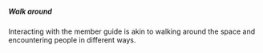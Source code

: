 ##### Walk around

Interacting with the member guide is akin to walking around the space and encountering people in different ways.
